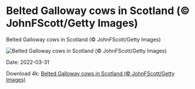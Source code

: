 # Belted Galloway cows in Scotland (© JohnFScott/Getty Images)

Belted Galloway cows in Scotland (© JohnFScott/Getty Images)

![Belted Galloway cows in Scotland (© JohnFScott/Getty Images)](https://bing.com/th?id=OHR.BeltedGalloway_EN-US0423647307_UHD.jpg&w=1024&h=576)

Date: 2022-03-31

Download 4k: [Belted Galloway cows in Scotland (© JohnFScott/Getty Images)](https://bing.com/th?id=OHR.BeltedGalloway_EN-US0423647307_UHD.jpg)

